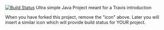 [![Build Status](https://travis-ci.org/Christian-A-Kehr/travisGettingStarted.svg?branch=master)](https://travis-ci.org/Christian-A-Kehr/travisGettingStarted)
Ultra simple Java Project meant for a Travis introduction

When you have forked this project, remove the "icon" above. Later you will insert a similar icon which will provide build status for YOUR project.


